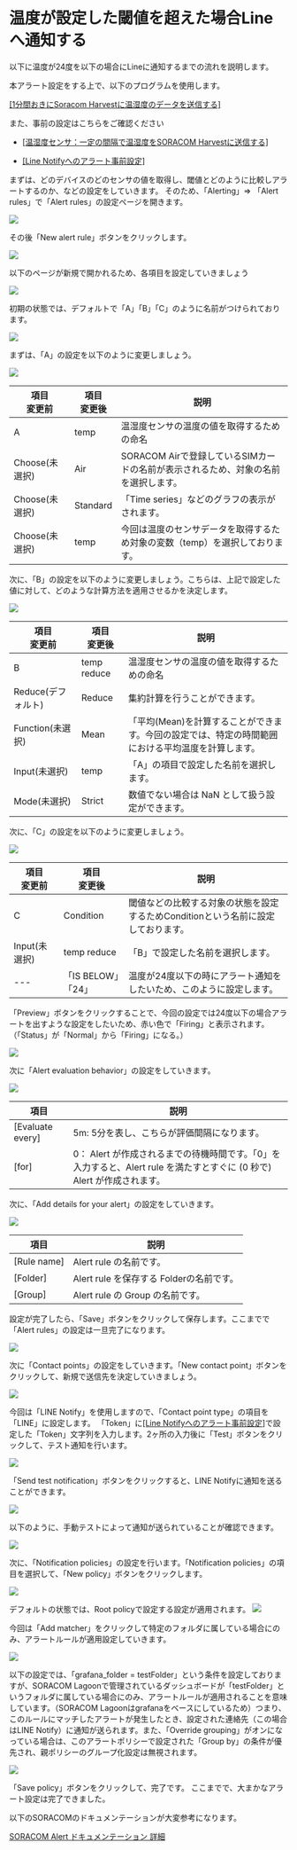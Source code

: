# 温度が設定した閾値を超えた場合Lineへ通知する

以下に温度が24度を以下の場合にLineに通知するまでの流れを説明します。

本アラート設定をする上で、以下のプログラムを使用します。

[[1分間おきにSoracom Harvestに温湿度のデータを送信する]](https://github.com/ATSU3/Wio_LTE_Sample/blob/main/measure_temp_humi/measure_temp_humi.ino)

また、事前の設定はこちらをご確認ください
<br>

- [[温湿度センサ：一定の間隔で温湿度をSORACOM Harvestに送信する]](../../../../農業/活用例/SORACOM/センサ/temp_humi_sensor.md)

- [[Line Notifyへのアラート事前設定]](../アラート/send_line_notify.md)

まずは、どのデバイスのどのセンサの値を取得し、閾値とどのように比較しアラートするのか、などの設定をしていきます。
そのため、「Alerting」=> 「Alert rules」で「Alert rules」の設定ページを開きます。

![](../../../../images/agri/example/soracom/alart/alert_rules/alert_rules_1.jpg#center)

その後「New alert rule」ボタンをクリックします。

![](../../../../images/agri/example/soracom/alart/alert_rules/alert_rules_2.jpg#center)

以下のページが新規で開かれるため、各項目を設定していきましょう

![](../../../../images/agri/example/soracom/alart/alert_rules/alert_rules_3.jpg#center)

初期の状態では、デフォルトで「A」「B」「C」のように名前がつけられております。

![](../../../../images/agri/example/soracom/alart/alert_rules/alert_rules_4.jpg#center)

まずは、「A」の設定を以下のように変更しましょう。


![](../../../../images/agri/example/soracom/alart/alert_rules/alert_rules_5.jpg#center)

|  項目<br>変更前  |  項目<br>変更後  | 説明  |
| ---- | ---- | ---- |
|  A  |  temp  | 温湿度センサの温度の値を取得するための命名  |
|  Choose(未選択)  |  Air  | SORACOM Airで登録しているSIMカードの名前が表示されるため、対象の名前を選択します。  |
|  Choose(未選択)  |  Standard  | 「Time series」などのグラフの表示がされます。  |
|  Choose(未選択)  |  temp  | 今回は温度のセンサデータを取得するため対象の変数（temp）を選択しております。 |

次に、「B」の設定を以下のように変更しましょう。こちらは、上記で設定した値に対して、どのような計算方法を適用させるかを決定します。

![](../../../../images/agri/example/soracom/alart/alert_rules/alert_rules_6.jpg#center)

|  項目<br>変更前  |  項目<br>変更後  | 説明  |
| ---- | ---- | ---- |
|  B  |  temp reduce  | 温湿度センサの温度の値を取得するための命名  |
|  Reduce(デフォルト)  |  Reduce  | 集約計算を行うことができます。  |
|  Function(未選択)  |  Mean  | 「平均(Mean)を計算することができます。今回の設定では、特定の時間範囲における平均温度を計算します。  |
|  Input(未選択)  |  temp  | 「A」の項目で設定した名前を選択します。 |
|  Mode(未選択)  |  Strict  | 数値でない場合は NaN として扱う設定ができます。 |

次に、「C」の設定を以下のように変更しましょう。

![](../../../../images/agri/example/soracom/alart/alert_rules/alert_rules_7.jpg#center)

|  項目<br>変更前  |  項目<br>変更後  | 説明  |
| ---- | ---- | ---- |
|  C  |  Condition  | 閾値などの比較する対象の状態を設定するためConditionという名前に設定しております。  |
|  Input(未選択) |  temp reduce  | 「B」で設定した名前を選択します。  |
|  ---  |  「IS BELOW」「24」  | 温度が24度以下の時にアラート通知をしたいため、このように設定します。  |

「Preview」ボタンをクリックすることで、今回の設定では24度以下の場合アラートを出すような設定をしたいため、赤い色で「Firing」と表示されます。（「Status」が「Normal」から「Firing」になる。）

![](../../../../images/agri/example/soracom/alart/alert_rules/alert_rules_8.jpg#center)

次に「Alert evaluation behavior」の設定をしていきます。

![](../../../../images/agri/example/soracom/alart/alert_rules/alert_rules_9.jpg#center)

|  項目  |  説明  |
| ---- | ---- | 
|  [Evaluate every]  | 5m: 5分を表し、こちらが評価間隔になります。 | 
|  [for]  |  0： Alert が作成されるまでの待機時間です。「0」を入力すると、Alert rule を満たすとすぐに (0 秒で) Alert が作成されます。 | 


次に、「Add details for your alert」の設定をしていきます。

![](../../../../images/agri/example/soracom/alart/alert_rules/alert_rules_10.jpg#center)

|  項目  |  説明  |
| ---- | ---- | 
|  [Rule name]  | Alert rule の名前です。 | 
|  [Folder]  |  Alert rule を保存する Folderの名前です。 | 
|  [Group]  | Alert rule の Group の名前です。 | 

設定が完了したら、「Save」ボタンをクリックして保存します。ここまでで「Alert rules」の設定は一旦完了になります。

![](../../../../images/agri/example/soracom/alart/alert_rules/alert_rules_11.jpg#center)

次に「Contact points」の設定をしていきます。「New contact point」ボタンをクリックして、新規で送信先を決定していきましょう。

![](../../../../images/agri/example/soracom/alart/alert_rules/alert_rules_12.jpg#center)

今回は「LINE Notify」を使用しますので、「Contact point type」の項目を「LINE」に設定します。
「Token」に[[Line Notifyへのアラート事前設定]](../アラート/send_line_notify.md)で設定した「Token」文字列を入力します。2ヶ所の入力後に「Test」ボタンをクリックして、テスト通知を行います。

![](../../../../images/agri/example/soracom/alart/alert_rules/alert_rules_13.jpg#center)

「Send test notification」ボタンをクリックすると、LINE Notifyに通知を送ることができます。

![](../../../../images/agri/example/soracom/alart/alert_rules/alert_rules_14.jpg#center)

以下のように、手動テストによって通知が送られていることが確認できます。

![](../../../../images/agri/example/soracom/alart/alert_rules/alert_rules_15.jpg#center)

次に、「Notification policies」の設定を行います。「Notification policies」の項目を選択して、「New policy」ボタンをクリックします。

![](../../../../images/agri/example/soracom/alart/alert_rules/alert_rules_16.jpg#center)

デフォルトの状態では、Root policyで設定する設定が適用されます。
![](../../../../images/agri/example/soracom/alart/alert_rules/alert_rules_19.jpg#center)

今回は「Add matcher」をクリックして特定のフォルダに属している場合にのみ、アラートルールが適用設定していきます。

![](../../../../images/agri/example/soracom/alart/alert_rules/alert_rules_17.jpg#center)

以下の設定では、「grafana_folder = testFolder」という条件を設定しておりますが、SORACOM Lagoonで管理されているダッシュボードが「testFolder」というフォルダに属している場合にのみ、アラートルールが適用されることを意味しています。（SORACOM Lagoonはgrafanaをベースにしているため）つまり、このルールにマッチしたアラートが発生したとき、設定された連絡先（この場合はLINE Notify）に通知が送られます。また、「Override grouping」がオンになっている場合は、このアラートポリシーで設定された「Group by」の条件が優先され、親ポリシーのグループ化設定は無視されます。

![](../../../../images/agri/example/soracom/alart/alert_rules/alert_rules_18.jpg#center)

「Save policy」ボタンをクリックして、完了です。
ここまでで、大まかなアラート設定は完了できました。



以下のSORACOMのドキュメンテーションが大変参考になります。

[SORACOM Alert ドキュメンテーション 詳細](https://users.soracom.io/ja-jp/docs/lagoon-v3/setup-simple-alert/)
